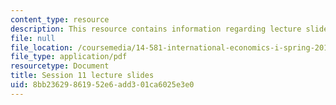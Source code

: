 ```yaml
---
content_type: resource
description: This resource contains information regarding lecture slide 11.
file: null
file_location: /coursemedia/14-581-international-economics-i-spring-2013/8bb23629861952e6add301ca6025e3e0_MIT14_581S13_Lecslides11.pdf
file_type: application/pdf
resourcetype: Document
title: Session 11 lecture slides
uid: 8bb23629-8619-52e6-add3-01ca6025e3e0
---
```


